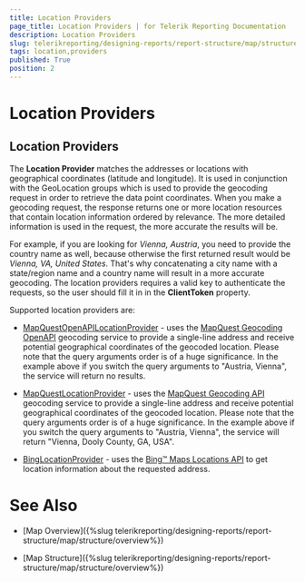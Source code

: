 ```yaml
---
title: Location Providers
page_title: Location Providers | for Telerik Reporting Documentation
description: Location Providers
slug: telerikreporting/designing-reports/report-structure/map/structure/location-providers
tags: location,providers
published: True
position: 2
---
```


# Location Providers



## Location Providers

The __Location Provider__ matches the addresses or locations with geographical coordinates (latitude and longitude).           It is used in conjunction with the GeoLocation groups which is used to provide the geocoding request in order to retrieve the data point coordinates.           When you make a geocoding request, the response returns one or more location resources that contain location information ordered by relevance.           The more detailed information is used in the request, the more accurate the results will be.         

For example, if you are looking for *Vienna, Austria*, you need to provide the country name as well, because otherwise the first returned result would be *Vienna, VA, United States*.           That's why concatenating a city name with a state/region name and a country name will result in a more accurate geocoding.           The location providers requires a valid key to authenticate the requests, so the user should fill it in in the __ClientToken__ property.         

Supported location providers are:         

*  [MapQuestOpenAPILocationProvider](/reporting/api/Telerik.Reporting.MapQuestOpenAPILocationProvider)  - uses the                [MapQuest Geocoding OpenAPI](http://developer.mapquest.com/web/products/open/geocoding-service)  geocoding service to provide a single-line address and receive potential geographical coordinates of the geocoded location.               Please note that the query arguments order is of a huge significance.               In the example above if you switch the query arguments to "Austria, Vienna", the service will return no results.             

*  [MapQuestLocationProvider](/reporting/api/Telerik.Reporting.MapQuestLocationProvider)  - uses the                [MapQuest Geocoding API](http://developer.mapquest.com/web/products/dev-services/geocoding-ws)  geocoding service to provide a single-line address and receive potential geographical coordinates of the geocoded location.               Please note that the query arguments order is of a huge significance.               In the example above if you switch the query arguments to "Austria, Vienna", the service will return "Vienna, Dooly County, GA, USA".             

*  [BingLocationProvider](/reporting/api/Telerik.Reporting.BingLocationProvider)  - uses the                [Bing™ Maps Locations API](http://msdn.microsoft.com/en-us/library/ff701715.aspx)  to get location information about the requested address.             

# See Also

 

* [Map Overview]({%slug telerikreporting/designing-reports/report-structure/map/structure/overview%})

 

* [Map Structure]({%slug telerikreporting/designing-reports/report-structure/map/structure/overview%})

